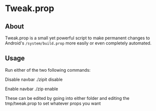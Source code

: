 Tweak.prop
==========

About
-----

Tweak.prop is a small yet powerful script to make permanent changes to Android's
`/system/build.prop` more easily or even completely automated.

Usage
-----

Run either of the two following commands:

Disable navbar
./zipit disable

Enable navbar
./zip enable

These can be edited by going into either folder and editing the tmp/tweak.prop to set whatever props you want
